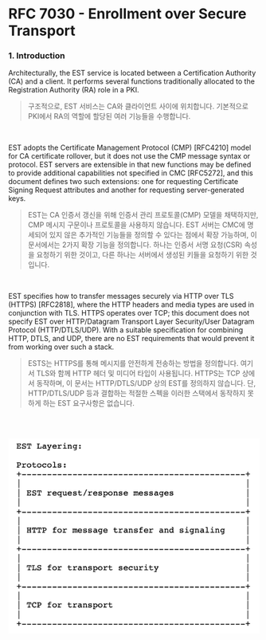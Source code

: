 # RFC 7030 - Enrollment over Secure Transport  

### 1. Introduction

Architecturally, the EST service is located between a Certification Authority (CA) and a client. It performs several functions traditionally allocated to the Registration Authority (RA) role in a PKI. 

> 구조적으로, EST 서비스는 CA와 클라이언트 사이에 위치합니다. 기본적으로 PKI에서 RA의 역할에 할당된 여러 기능들을 수행합니다.

<br/>

EST adopts the Certificate Management Protocol (CMP) [RFC4210] model for CA certificate rollover, but it does not use the CMP message syntax or protocol. EST servers are extensible in that new functions may be defined to provide additional capabilities not specified in CMC [RFC5272], and this document defines two such extensions: one for requesting Certificate Signing Request attributes and another for requesting server-generated keys.

> EST는 CA 인증서 갱신을 위해 인증서 관리 프로토콜(CMP) 모델을 채택하지만, CMP 메시지 구문이나 프로토콜을 사용하지 않습니다. EST 서버는 CMC에 명세되어 있지 않은 추가적인 기능들을 정의할 수 있다는 점에서 확장 가능하며, 이 문서에서는 2가지 확장 기능을 정의합니다. 하나는 인증서 서명 요청(CSR) 속성을 요청하기 위한 것이고, 다른 하나는 서버에서 생성된 키들을 요청하기 위한 것입니다.

<br/>

EST specifies how to transfer messages securely via HTTP over TLS (HTTPS) [RFC2818], where the HTTP headers and media types are used in conjunction with TLS. HTTPS operates over TCP; this document does not specify EST over HTTP/Datagram Transport Layer Security/User Datagram Protocol (HTTP/DTLS/UDP). With a suitable specification for combining HTTP, DTLS, and UDP, there are no EST requirements that would prevent it from working over such a stack.

> ESTS는 HTTPS를 통해 메시지를 안전하게 전송하는 방법을 정의합니다. 여기서 TLS와 함께 HTTP 헤더 및 미디어 타입이 사용됩니다. HTTPS는 TCP 상에서 동작하며, 이 문서는 HTTP/DTLS/UDP 상의 EST를 정의하지 않습니다. 단, HTTP/DTLS/UDP 등과 결합하는 적절한 스펙을 이러한 스택에서 동작하지 못하게 하는 EST 요구사항은 없습니다.

<br/>

<br/>

![est_layering](./asset/est_layering.png)